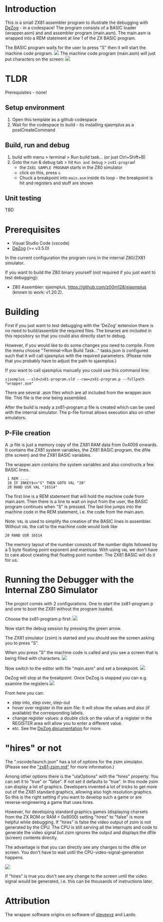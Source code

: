 # Introduction
This is a small ZX81 assembler program to illustrate the debugging with [DeZog](https://github.com/maziac/DeZog) - in a codespace!
The program consists of a BASIC loader (wrapper.asm) and and assembler program (main.asm).
The main.asm is wrapped into a REM statement at line 1 of the ZX BASIC program.

The BASIC program waits for the user to press "S" then it will start the machine code program.
![](documentation/images/screen_press_s_to_start.jpg)
The machine code program (main.asm) will just put characters on the screen:
![](documentation/images/screen_with_characters.jpg)

# TLDR

Prerequisites - none!

## Setup environment

1. Open this template as a github codespace
2. Wait for the codespace to build - its installing sjasmplus as a postCreateCommand

## Build, run and debug

1. build with menu > terminal > Run build task... (or just Ctrl+Shift+B)
2. Goto the run & debug tab > hit `Run and Debug` > `zx81-program`!
   - the `ZX81 SAMPLE PROGRAM` starts in the Z80 simulator
   - click on this, press `s`
   - Chuck a breakpoint into `main.asm` inside its loop - the breakpoint is hit and registers and stuff are shown

## Unit testing

TBD

# Prerequisites

- Visual Studio Code (vscode)
- [DeZog](https://github.com/maziac/DeZog) (>= v3.5.0)

In the current configuration the program runs in the internal Z80/ZX81 simulator.

If you want to build the Z80 binary yourself (not required if you just want to test debugging):
- Z80 Assembler: sjasmplus, https://github.com/z00m128/sjasmplus (known to work: v1.20.2).


# Building
First if you just want to test debugging with the 'DeZog' extension there is no need to build/assemble the required files.
The binaries are included in this repository so that you could also directly start to debug.

However, if you would like to do some changes you need to compile.
From the menu choose "Terminal->Run Build Task..."
tasks.json is configured such that it will call sjasmplus with the required parameters. (Please note that you probably have to adjust the path to sjasmplus.)

If you want to call sjasmplus manually you could use this command line:
~~~
sjasmplus --sld=zx81-program.sld --raw=zx81-program.p --fullpath "wrapper.asm"
~~~

There are several .asm files which are all included from the wrapper.asm file. This file is the one being assembled.

After the build is ready a zx81-program.p file is created which can be used with the internal simulator.
The p-file format allows execution also on other emulators.

## P-File creation
A .p file is just a memory copy of the ZX81 RAM data from 0x4009 onwards.
It contains the ZX81 system variables, the ZX81 BASIC program, the dfile (the screen) and the ZX81 BASIC variables.

The wrapper.asm contains the system variables and also constructs a few BASIC lines.
~~~
 1 REM ....
 10 IF INKEY$<>"S" THEN GOTO VAL "20"
 20 RAND USR VAL "16514"
~~~

The first line is a REM statement that will hold the machine code from main.asm.
Then there is a line to wait on input from the user, the BASIC program continues when "S" is pressed.
The last line jumps into the machine code in the REM statement, i.e. the code from the main.asm.

Note:
`VAL` is used to simplify the creation of the BASIC lines in assembler.
Without `VAL` the call to the machine code would look like
~~~
20 RAND USR 16514
~~~
The memory layout of the number consists of the number digits followed by a 5 byte floating point exponent and mantissa.
With using `VAL` we don't have to care about creating that floating point number. The ZX81 BASIC will do it for us.


# Running the Debugger with the Internal Z80 Simulator

The project comes with 2 configurations. One to start the zx81-program.p and one to boot the ZX81 without the program loaded.

Choose the zx81-program.p first:
![](documentation/images/dbg_select_zsim.jpg)

Now start the debug session by pressing the green arrow.


The ZX81 simulator (zsim) is started and you should see the screen asking you to press "S".

When you press "S" the machine code is called and you see a screen that is being filled with characters.
![](documentation/images/screen_with_chars.gif)

Now switch to the editor with file "main.asm" and set a breakpoint.
![](documentation/images/dbg_breakpoint.jpg)

DeZog will stop at the breakpoint.
Once DeZog is stopped you can e.g. examine the registers
![](documentation/images/dbg_registers.jpg)


From here you can:
- step into, step over, step-out
- hover over register in the asm file: It will show the values and also (if available) the corresponding labels.
- change register values: a double click on the value of a register in the REGISTER area will allow you to enter a different value.
- etc. See the [DeZog documentation](https://github.com/maziac/DeZog/blob/main/documentation/Usage.md) for more.


# "hires" or not
The ".vscode/launch.json" has a lot of options for the zsim simulator.
(Please see the ["zx81-zsim.md"](https://github.com/maziac/DeZog/blob/main/documentation/zx81-zsim.md) for more information.)

Among other options there is the "ulaOptions" with the "hires" property.
You can set it to "true" or "false".
If not set it defaults to "true".
In this mode zsim can display a lot of graphics. Developers invented a lot of tricks to get more out of the ZX81 standard graphics, allowing also high resolution graphics.
So this is the right setting if you want to develop such a game or are reverse-engineering a game that uses hires.

However, for developing standard graphics games (displaying charsets from the ZX ROM or RAM < 0x8000) setting "hires" to "false" is more helpful while debugging.
If "hires" is false the video output of zsim is not generated by the CPU.
The CPU is still serving all the interrupts and code to generate the video signal but zsim ignores the output and displays the dfile (screen) contents directly.

The advantage is that you can directly see any changes to the dfile on screen.
You don't have to wait until the CPU-video-signal-generation happens.

![](documentation/images/dbg_step_hires_false.gif)

If "hires" is true you don't see any change to the screen until the video signal would be generated, i.e. this can be thousands of instructions later.



# Attribution
The wrapper software origins on software of [stevexyz](https://github.com/stevexyz) and Lardo.
